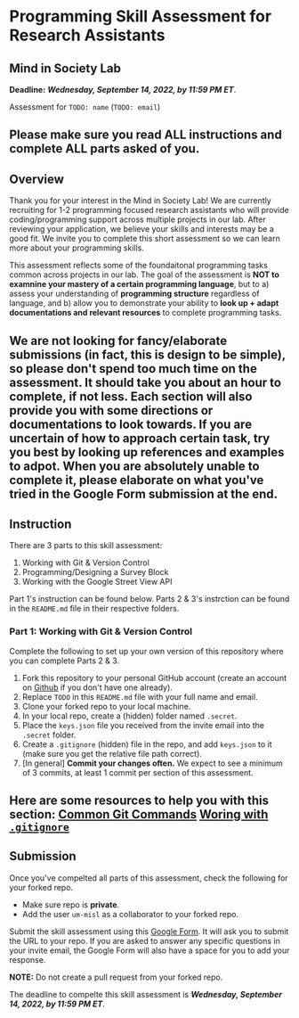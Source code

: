 # Programming Skill Assessment for Research Assistants
## Mind in Society Lab
**Deadline:** ***Wednesday, September 14, 2022, by 11:59 PM ET***.

Assessment for `TODO: name` (`TODO: email`)

**Please make sure you read ALL instructions and complete ALL parts asked of you.**
---

## Overview
Thank you for your interest in the Mind in Society Lab! We are currently recruiting for 1-2 programming focused research assistants who will provide coding/programming support across multiple projects in our lab. After reviewing your application, we believe your skills and interests may be a good fit. We invite you to complete this short assessment so we can learn more about your programming skills. 

This assessment reflects some of the foundaitonal programming tasks common across projects in our lab. The goal of the assessment is **NOT to examnine your mastery of a certain programming language**, but to a) assess your understanding of **programming structure** regardless of language, and b) allow you to demonstrate your ability to **look up + adapt documentations and relevant resources** to complete programming tasks. 

We are not looking for fancy/elaborate submissions (in fact, this is design to be simple), so please don't spend too much time on the assessment. It should take you about an hour to complete, if not less. Each section will also provide you with some directions or documentations to look towards. If you are uncertain of how to approach certain task, try you best by looking up references and examples to adpot. When you are absolutely unable to complete it, please elaborate on what you've tried in the Google Form submission at the end.
---

## Instruction
There are 3 parts to this skill assessment:
1. Working with Git & Version Control
2. Programming/Designing a Survey Block
3. Working with the Google Street View API

Part 1's instruction can be found below. Parts 2 & 3's instrction can be found in the `README.md` file in their respective folders.

### Part 1: Working with Git & Version Control
Complete the following to set up your own version of this repository where you can complete Parts 2 & 3.
1. Fork this repository to your personal GitHub account (create an account on [Github](https://github.com) if you don't have one already). 
1. Replace `TODO` in this `README.md` file with your full name and email.
1. Clone your forked repo to your local machine.
1. In your local repo, create a (hidden) folder named `.secret`. 
1. Place the `keys.json` file you received from the invite email into the `.secret` folder.
1. Create a `.gitignore` (hidden) file in the repo, and add `keys.json` to it (make sure you get the relative file path correct).
1. [In general] **Commit your changes often.** We expect to see a minimum of 3 commits, at least 1 commit per section of this assessment. 

Here are some resources to help you with this section:
[Common Git Commands](https://education.github.com/git-cheat-sheet-education.pdf)
[Woring with `.gitignore`](https://www.w3schools.com/git/git_ignore.asp)
---

## Submission
Once you've compelted all parts of this assessment, check the following for your forked repo.
- Make sure repo is **private**.
- Add the user `um-misl` as a collaborator to your forked repo.

Submit the skill assessment using this [Google Form](). It will ask you to submit the URL to your repo. If you are asked to answer any specific questions in your invite email, the Google Form will also have a space for you to add your response. 

**NOTE:** Do not create a pull request from your forked repo.

The deadline to compelte this skill assessment is ***Wednesday, September 14, 2022, by 11:59 PM ET***.